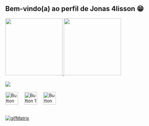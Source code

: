 ## Bem-vindo(a) ao perfil de Jonas 4lisson 😁

 <div>
   <a href="https://github.com/Jonas4lisson">
    <img height="180em" src="https://github-readme-stats.vercel.app/api?username=Jonas4lisson&show_icons=true&theme=tokyonight&include_all_commits=true&count_private=true"/>
    <img height="180em" src="https://github-readme-stats.vercel.app/api/top-langs/?username=Jonas4lisson&layout=compact&langs_count=6&theme=tokyonight"/>
   </a>
</div>
<br>
<div style="display: inline_block">
  <a href="https://github.com/Jonas4lisson"> <img src="https://skillicons.dev/icons?i=html,css,js,nodejs,ts,php,react,git,bootstrap,figma,mysql,postman"/> </a>
</div>
<br>
 
<div> 
 <a href = "jonasalissonnascimento@gmail.com"><img src="https://img.shields.io/badge/-Gmail-%23333?style=for-the-badge&logo=gmail&logoColor=white" target="_blank" alt="Button 3" 
 height="40"></a>
   &nbsp;&nbsp;&nbsp; <!-- Espaços para separar os botões -->
 <a href="https://instagram.com/Jonas4lisson.dev" target="_blank"><img src="https://img.shields.io/badge/-Instagram-%23E4405F?style=for-the-badge&logo=instagram&logoColor=white" 
 target="_blank" alt="Button 1" height="40"></a>
   &nbsp;&nbsp;&nbsp; <!-- Espaços para separar os botões -->
 <a href="https://www.facebook.com/profile.php?id=100094573015640" target="_blank"><img src="https://img.shields.io/badge/-Facebook-#0866FF?style=for-the-badge&logo=facebook&logoColor=white" 
 target="_blank" alt="Button 2" height="40"></a> 
</div>
<br>

<a href="https://github.com/Jonas4lisson"> ![gifMatrix](https://github.com/user-attachments/assets/af12d055-6d99-47e0-ba75-cbc640dd0fe0) </a>
